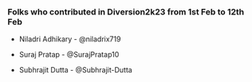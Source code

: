 ### Folks who contributed in Diversion2k23 from 1st Feb to 12th Feb
- Niladri Adhikary - @niladrix719

- Suraj Pratap - @SurajPratap10

- Subhrajit Dutta - @Subhrajit-Dutta
